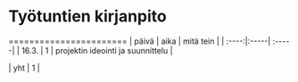 # Työtuntien kirjanpito
=======================
| päivä | aika | mitä tein  |
| :----:|:-----| :-----|
| 16.3. | 1    | projektin ideointi ja suunnittelu |

| yht   | 1   | 
